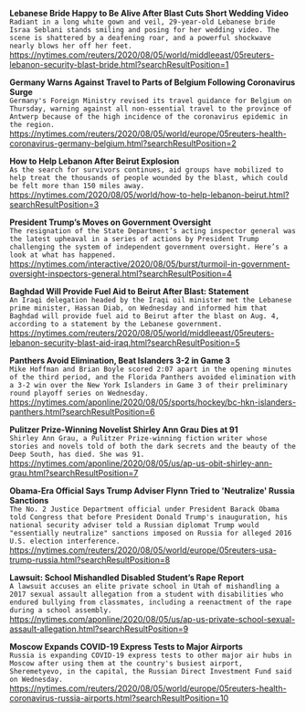 **Lebanese Bride Happy to Be Alive After Blast Cuts Short Wedding Video**\
`Radiant in a long white gown and veil, 29-year-old Lebanese bride Israa Seblani stands smiling and posing for her wedding video. The scene is shattered by a deafening roar, and a powerful shockwave nearly blows her off her feet.`\
https://nytimes.com/reuters/2020/08/05/world/middleeast/05reuters-lebanon-security-blast-bride.html?searchResultPosition=1

**Germany Warns Against Travel to Parts of Belgium Following Coronavirus Surge**\
`Germany's Foreign Ministry revised its travel guidance for Belgium on Thursday, warning against all non-essential travel to the province of Antwerp because of the high incidence of the coronavirus epidemic in the region.`\
https://nytimes.com/reuters/2020/08/05/world/europe/05reuters-health-coronavirus-germany-belgium.html?searchResultPosition=2

**How to Help Lebanon After Beirut Explosion**\
`As the search for survivors continues, aid groups have mobilized to help treat the thousands of people wounded by the blast, which could be felt more than 150 miles away.`\
https://nytimes.com/2020/08/05/world/how-to-help-lebanon-beirut.html?searchResultPosition=3

**President Trump’s Moves on Government Oversight**\
`The resignation of the State Department’s acting inspector general was the latest upheaval in a series of actions by President Trump challenging the system of independent government oversight. Here’s a look at what has happened.`\
https://nytimes.com/interactive/2020/08/05/burst/turmoil-in-government-oversight-inspectors-general.html?searchResultPosition=4

**Baghdad Will Provide Fuel Aid to Beirut After Blast: Statement**\
`An Iraqi delegation headed by the Iraqi oil minister met the Lebanese prime minister, Hassan Diab, on Wednesday and informed him that Baghdad will provide fuel aid to Beirut after the blast on Aug. 4, according to a statement by the Lebanese government.`\
https://nytimes.com/reuters/2020/08/05/world/middleeast/05reuters-lebanon-security-blast-aid-iraq.html?searchResultPosition=5

**Panthers Avoid Elimination, Beat Islanders 3-2 in Game 3**\
`Mike Hoffman and Brian Boyle scored 2:07 apart in the opening minutes of the third period, and the Florida Panthers avoided elimination with a 3-2 win over the New York Islanders in Game 3 of their preliminary round playoff series on Wednesday.`\
https://nytimes.com/aponline/2020/08/05/sports/hockey/bc-hkn-islanders-panthers.html?searchResultPosition=6

**Pulitzer Prize-Winning Novelist Shirley Ann Grau Dies at 91**\
`Shirley Ann Grau, a Pulitzer Prize-winning fiction writer whose stories and novels told of both the dark secrets and the beauty of the Deep South, has died. She was 91.`\
https://nytimes.com/aponline/2020/08/05/us/ap-us-obit-shirley-ann-grau.html?searchResultPosition=7

**Obama-Era Official Says Trump Adviser Flynn Tried to 'Neutralize' Russia Sanctions**\
`The No. 2 Justice Department official under President Barack Obama told Congress that before President Donald Trump's inauguration, his national security adviser told a Russian diplomat Trump would "essentially neutralize" sanctions imposed on Russia for alleged 2016 U.S. election interference.`\
https://nytimes.com/reuters/2020/08/05/world/europe/05reuters-usa-trump-russia.html?searchResultPosition=8

**Lawsuit: School Mishandled Disabled Student’s Rape Report**\
`A lawsuit accuses an elite private school in Utah of mishandling a 2017 sexual assault allegation from a student with disabilities who endured bullying from classmates, including a reenactment of the rape during a school assembly. `\
https://nytimes.com/aponline/2020/08/05/us/ap-us-private-school-sexual-assault-allegation.html?searchResultPosition=9

**Moscow Expands COVID-19 Express Tests to Major Airports**\
`Russia is expanding COVID-19 express tests to other major air hubs in Moscow after using them at the country's busiest airport, Sheremetyevo, in the capital, the Russian Direct Investment Fund said on Wednesday.`\
https://nytimes.com/reuters/2020/08/05/world/europe/05reuters-health-coronavirus-russia-airports.html?searchResultPosition=10

